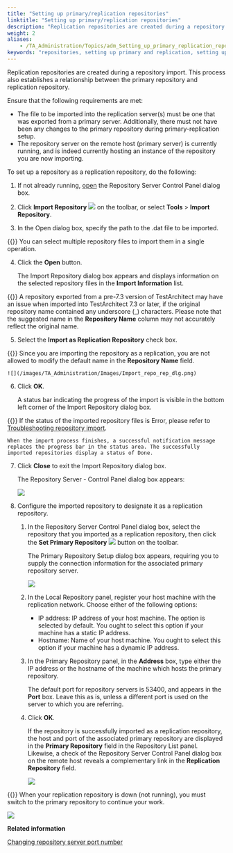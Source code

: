 ```yaml
--- 
title: "Setting up primary/replication repositories"
linktitle: "Setting up primary/replication repositories"
description: "Replication repositories are created during a repository import. This process also establishes a relationship between the primary repository and replication repository."
weight: 2
aliases: 
    - /TA_Administration/Topics/adm_Setting_up_primary_replication_repository.html
keywords: "repositories, setting up primary and replication, setting up replication repositories, configuring replication repositories, replication repositories, configurations"
---
```


Replication repositories are created during a repository import. This process also establishes a relationship between the primary repository and replication repository.

Ensure that the following requirements are met:

-   The file to be imported into the replication server\(s\) must be one that was exported from a primary server. Additionally, there must not have been any changes to the primary repository during primary-replication setup.
-   The repository server on the remote host \(primary server\) is currently running, and is indeed currently hosting an instance of the repository you are now importing.

To set up a repository as a replication repository, do the following:

1.  If not already running, [open](/TA_Administration/Topics/Repo_server_management_launching.html) the Repository Server Control Panel dialog box.

2.  Click **Import Repository** ![](/images/TA_Administration/Images/btn.RS_import_repo.png) on the toolbar, or select **Tools** \> **Import Repository**.

3.  In the Open dialog box, specify the path to the .dat file to be imported.

{{<tip>}} You can select multiple repository files to import them in a single operation.

4.  Click the **Open** button.

    The Import Repository dialog box appears and displays information on the selected repository files in the **Import Information** list.

{{<note>}} A repository exported from a pre-7.3 version of TestArchitect may have an issue when imported into TestArchitect 7.3 or later, if the original repository name contained any underscore \(\_\) characters. Please note that the suggested name in the **Repository Name** column may not accurately reflect the original name.

5.  Select the **Import as Replication Repository** check box.

{{<restriction>}} Since you are importing the repository as a replication, you are not allowed to modify the default name in the **Repository Name** field.

    ![](/images/TA_Administration/Images/Import_repo_rep_dlg.png)

6.  Click **OK**.

    A status bar indicating the progress of the import is visible in the bottom left corner of the Import Repository dialog box.

{{<note>}} If the status of the imported repository files is Error, please refer to [Troubleshooting repository import](/TA_Administration/Topics/adm_Importing_repository_troubleshooting.html).

    When the import process finishes, a successful notification message replaces the progress bar in the status area. The successfully imported repositories display a status of Done.

7.  Click **Close** to exit the Import Repository dialog box.

    The Repository Server - Control Panel dialog box appears:

    ![](/images/TA_Administration/Images/Import_repo_rep_config.png)

8.  Configure the imported repository to designate it as a replication repository.

    1.  In the Repository Server Control Panel dialog box, select the repository that you imported as a replication repository, then click the **Set Primary Repository** ![](/images/TA_Administration/Images/btn_set_primary_server.png) button on the toolbar.

        The Primary Repository Setup dialog box appears, requiring you to supply the connection information for the associated primary repository server.

        ![](/images/TA_Administration/Images/admin_RS_dlg_PrimaryRepo.png)

    2.  In the Local Repository panel, register your host machine with the replication network. Choose either of the following options:

        -   IP address: IP address of your host machine. The option is selected by default. You ought to select this option if your machine has a static IP address.
        -   Hostname: Name of your host machine. You ought to select this option if your machine has a dynamic IP address.
    3.  In the Primary Repository panel, in the **Address** box, type either the IP address or the hostname of the machine which hosts the primary repository.

        The default port for repository servers is 53400, and appears in the **Port** box. Leave this as is, unless a different port is used on the server to which you are referring.

    4.  Click **OK**.

        If the repository is successfully imported as a replication repository, the host and port of the associated primary repository are displayed in the **Primary Repository** field in the Repository List panel. Likewise, a check of the Repository Server Control Panel dialog box on the remote host reveals a complementary link in the **Replication Repository** field.

        ![](/images/TA_Administration/Images/Import_repo_replication_dlg.png)


{{<remember>}} When your replication repository is down \(not running\), you must switch to the primary repository to continue your work.

![](/images/TA_Administration/Images/admin_RS_dlg_replication_5.png)




**Related information**  


[Changing repository server port number](/TA_Administration/Topics/Repo_changing_port.html)

